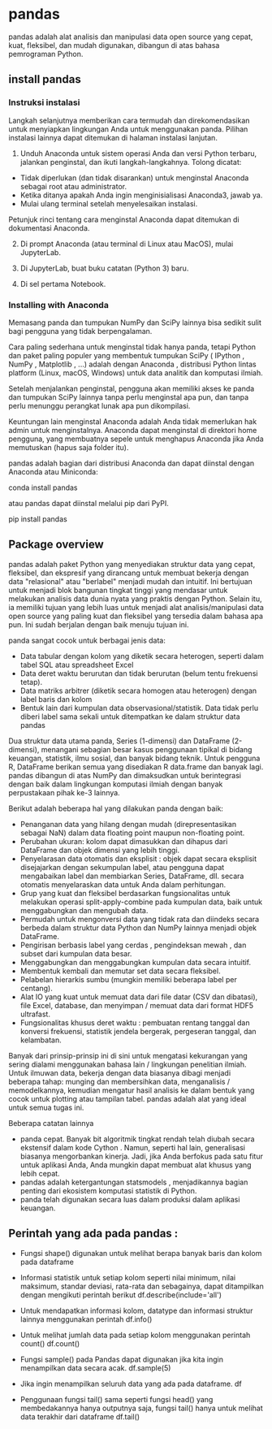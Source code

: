 # pandas
pandas adalah alat analisis dan manipulasi data open source yang cepat, kuat, fleksibel, dan mudah digunakan, dibangun di atas bahasa pemrograman Python.

## install pandas
### Instruksi instalasi

Langkah selanjutnya memberikan cara termudah dan direkomendasikan untuk menyiapkan lingkungan Anda untuk menggunakan panda. Pilihan instalasi lainnya dapat ditemukan di halaman instalasi lanjutan.

1. Unduh Anaconda untuk sistem operasi Anda dan versi Python terbaru, jalankan penginstal, dan ikuti langkah-langkahnya. Tolong dicatat:
* Tidak diperlukan (dan tidak disarankan) untuk menginstal Anaconda sebagai root atau administrator.
* Ketika ditanya apakah Anda ingin menginisialisasi Anaconda3, jawab ya.
* Mulai ulang terminal setelah menyelesaikan instalasi.

Petunjuk rinci tentang cara menginstal Anaconda dapat ditemukan di dokumentasi Anaconda.

2. Di prompt Anaconda (atau terminal di Linux atau MacOS), mulai JupyterLab.

3. Di JupyterLab, buat buku catatan (Python 3) baru.

4. Di sel pertama Notebook.

### Installing with Anaconda

Memasang panda dan tumpukan NumPy dan SciPy lainnya bisa sedikit sulit bagi pengguna yang tidak berpengalaman.

Cara paling sederhana untuk menginstal tidak hanya panda, tetapi Python dan paket paling populer yang membentuk tumpukan SciPy ( IPython , NumPy , Matplotlib , ...) adalah dengan Anaconda , distribusi Python lintas platform (Linux, macOS, Windows) untuk data analitik dan komputasi ilmiah.

Setelah menjalankan penginstal, pengguna akan memiliki akses ke panda dan tumpukan SciPy lainnya tanpa perlu menginstal apa pun, dan tanpa perlu menunggu perangkat lunak apa pun dikompilasi.

Keuntungan lain menginstal Anaconda adalah Anda tidak memerlukan hak admin untuk menginstalnya. Anaconda dapat menginstal di direktori home pengguna, yang membuatnya sepele untuk menghapus Anaconda jika Anda memutuskan (hapus saja folder itu).

pandas adalah bagian dari distribusi Anaconda dan dapat diinstal dengan Anaconda atau Miniconda:

conda install pandas

atau pandas dapat diinstal melalui pip dari PyPI.

pip install pandas

## Package overview
pandas adalah paket Python yang menyediakan struktur data yang cepat, fleksibel, dan ekspresif yang dirancang untuk membuat bekerja dengan data "relasional" atau "berlabel" menjadi mudah dan intuitif. Ini bertujuan untuk menjadi blok bangunan tingkat tinggi yang mendasar untuk melakukan analisis data dunia nyata yang praktis dengan Python. Selain itu, ia memiliki tujuan yang lebih luas untuk menjadi alat analisis/manipulasi data open source yang paling kuat dan fleksibel yang tersedia dalam bahasa apa pun. Ini sudah berjalan dengan baik menuju tujuan ini.

panda sangat cocok untuk berbagai jenis data:

* Data tabular dengan kolom yang diketik secara heterogen, seperti dalam tabel SQL atau spreadsheet Excel
* Data deret waktu berurutan dan tidak berurutan (belum tentu frekuensi tetap).
* Data matriks arbitrer (diketik secara homogen atau heterogen) dengan label baris dan kolom
* Bentuk lain dari kumpulan data observasional/statistik. Data tidak perlu diberi label sama sekali untuk ditempatkan ke dalam struktur data pandas

Dua struktur data utama panda, Series (1-dimensi) dan DataFrame (2-dimensi), menangani sebagian besar kasus penggunaan tipikal di bidang keuangan, statistik, ilmu sosial, dan banyak bidang teknik. Untuk pengguna R, DataFrame berikan semua yang disediakan R data.frame dan banyak lagi. pandas dibangun di atas NumPy dan dimaksudkan untuk berintegrasi dengan baik dalam lingkungan komputasi ilmiah dengan banyak perpustakaan pihak ke-3 lainnya.

Berikut adalah beberapa hal yang dilakukan panda dengan baik:

* Penanganan data yang hilang dengan mudah (direpresentasikan sebagai NaN) dalam data floating point maupun non-floating point.
* Perubahan ukuran: kolom dapat dimasukkan dan dihapus dari DataFrame dan objek dimensi yang lebih tinggi.
* Penyelarasan data otomatis dan eksplisit : objek dapat secara eksplisit disejajarkan dengan sekumpulan label, atau pengguna dapat mengabaikan label dan membiarkan Series, DataFrame, dll. secara otomatis menyelaraskan data untuk Anda dalam perhitungan.
* Grup yang kuat dan fleksibel berdasarkan fungsionalitas untuk melakukan operasi split-apply-combine pada kumpulan data, baik untuk menggabungkan dan mengubah data.
* Permudah untuk mengonversi data yang tidak rata dan diindeks secara berbeda dalam struktur data Python dan NumPy lainnya menjadi objek DataFrame.
* Pengirisan berbasis label yang cerdas , pengindeksan mewah , dan subset dari kumpulan data besar.
* Menggabungkan dan menggabungkan kumpulan data secara intuitif.
* Membentuk kembali dan memutar set data secara fleksibel.
* Pelabelan hierarkis sumbu (mungkin memiliki beberapa label per centang).
* Alat IO yang kuat untuk memuat data dari file datar (CSV dan dibatasi), file Excel, database, dan menyimpan / memuat data dari format HDF5 ultrafast.
* Fungsionalitas khusus deret waktu : pembuatan rentang tanggal dan konversi frekuensi, statistik jendela bergerak, pergeseran tanggal, dan kelambatan.

Banyak dari prinsip-prinsip ini di sini untuk mengatasi kekurangan yang sering dialami menggunakan bahasa lain / lingkungan penelitian ilmiah. Untuk ilmuwan data, bekerja dengan data biasanya dibagi menjadi beberapa tahap: munging dan membersihkan data, menganalisis / memodelkannya, kemudian mengatur hasil analisis ke dalam bentuk yang cocok untuk plotting atau tampilan tabel. pandas adalah alat yang ideal untuk semua tugas ini.

Beberapa catatan lainnya

* panda cepat. Banyak bit algoritmik tingkat rendah telah diubah secara ekstensif dalam kode Cython . Namun, seperti hal lain, generalisasi biasanya mengorbankan kinerja. Jadi, jika Anda berfokus pada satu fitur untuk aplikasi Anda, Anda mungkin dapat membuat alat khusus yang lebih cepat.
* pandas adalah ketergantungan statsmodels , menjadikannya bagian penting dari ekosistem komputasi statistik di Python.
* panda telah digunakan secara luas dalam produksi dalam aplikasi keuangan.

## Perintah yang ada pada pandas :

* Fungsi shape() digunakan untuk melihat berapa banyak baris dan kolom pada dataframe

* Informasi statistik untuk setiap kolom seperti nilai minimum, nilai maksimum, standar deviasi, rata-rata dan sebagainya, dapat ditampilkan dengan mengikuti perintah berikut df.describe(include='all')

* Untuk mendapatkan informasi kolom, datatype dan informasi struktur lainnya menggunakan perintah df.info()

* Untuk melihat jumlah data pada setiap kolom menggunakan perintah count() df.count()

* Fungsi sample() pada Pandas dapat digunakan jika kita ingin menampilkan data secara acak. df.sample(5)

* Jika ingin menampilkan seluruh data yang ada pada dataframe. df

* Penggunaan fungsi tail() sama seperti fungsi head() yang membedakannya hanya outputnya saja, fungsi tail() hanya untuk melihat data terakhir dari dataframe df.tail()